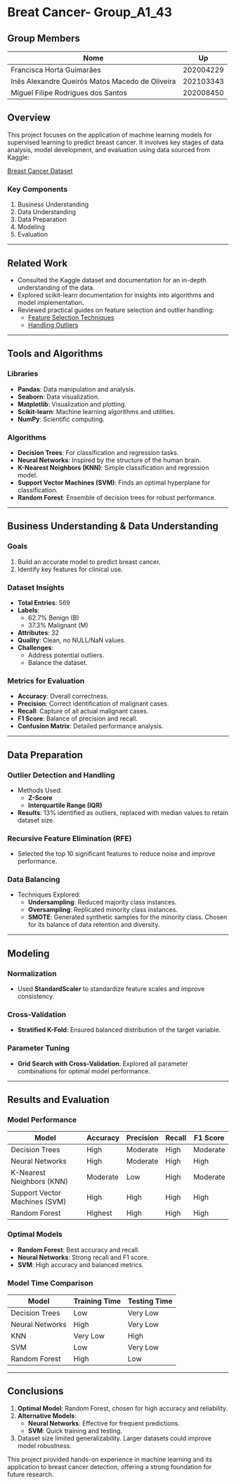 # Breat Cancer- Group_A1_43

## Group Members 
| Nome                                      | Up        |
|-------------------------------------------|-----------|
| Francisca Horta Guimarães                 | 202004229 |
| Inês Alexandre Queirós Matos Macedo de Oliveira | 202103343 |
| Miguel Filipe Rodrigues dos Santos  | 202008450 |


## Overview
This project focuses on the application of machine learning models for supervised learning to predict breast cancer. It involves key stages of data analysis, model development, and evaluation using data sourced from Kaggle:

[Breast Cancer Dataset](https://www.kaggle.com/datasets/adhamelkomy/breast-cancer?resource=download)

### Key Components
1. Business Understanding
2. Data Understanding
3. Data Preparation
4. Modeling
5. Evaluation

---

## Related Work

- Consulted the Kaggle dataset and documentation for an in-depth understanding of the data.
- Explored scikit-learn documentation for insights into algorithms and model implementation.
- Reviewed practical guides on feature selection and outlier handling:
  - [Feature Selection Techniques](https://www.geeksforgeeks.org/feature-selection-techniques-in-machine-learning/)
  - [Handling Outliers](https://www.analyticsvidhya.com/blog/2021/05/feature-engineering-how-to-detect-and-remove-outliers-with-python-code/)

---

## Tools and Algorithms

### Libraries
- **Pandas**: Data manipulation and analysis.
- **Seaborn**: Data visualization.
- **Matplotlib**: Visualization and plotting.
- **Scikit-learn**: Machine learning algorithms and utilities.
- **NumPy**: Scientific computing.

### Algorithms
- **Decision Trees**: For classification and regression tasks.
- **Neural Networks**: Inspired by the structure of the human brain.
- **K-Nearest Neighbors (KNN)**: Simple classification and regression model.
- **Support Vector Machines (SVM)**: Finds an optimal hyperplane for classification.
- **Random Forest**: Ensemble of decision trees for robust performance.

---

## Business Understanding & Data Understanding

### Goals
1. Build an accurate model to predict breast cancer.
2. Identify key features for clinical use.

### Dataset Insights
- **Total Entries**: 569
- **Labels**:
  - 62.7% Benign (B)
  - 37.3% Malignant (M)
- **Attributes**: 32
- **Quality**: Clean, no NULL/NaN values.
- **Challenges**:
  - Address potential outliers.
  - Balance the dataset.

### Metrics for Evaluation
- **Accuracy**: Overall correctness.
- **Precision**: Correct identification of malignant cases.
- **Recall**: Capture of all actual malignant cases.
- **F1 Score**: Balance of precision and recall.
- **Confusion Matrix**: Detailed performance analysis.

---

## Data Preparation

### Outlier Detection and Handling
- Methods Used:
  - **Z-Score**
  - **Interquartile Range (IQR)**
- **Results**: 13% identified as outliers, replaced with median values to retain dataset size.

### Recursive Feature Elimination (RFE)
- Selected the top 10 significant features to reduce noise and improve performance.

### Data Balancing
- Techniques Explored:
  - **Undersampling**: Reduced majority class instances.
  - **Oversampling**: Replicated minority class instances.
  - **SMOTE**: Generated synthetic samples for the minority class. Chosen for its balance of data retention and diversity.

---

## Modeling

### Normalization
- Used **StandardScaler** to standardize feature scales and improve consistency.

### Cross-Validation
- **Stratified K-Fold**: Ensured balanced distribution of the target variable.

### Parameter Tuning
- **Grid Search with Cross-Validation**: Explored all parameter combinations for optimal model performance.

---

## Results and Evaluation

### Model Performance
| Model             | Accuracy | Precision | Recall | F1 Score |
|-------------------|----------|-----------|--------|----------|
| Decision Trees    | High     | Moderate  | High   | Moderate |
| Neural Networks   | High     | Moderate  | High   | High     |
| K-Nearest Neighbors (KNN) | Moderate | Low       | High   | Moderate |
| Support Vector Machines (SVM) | High     | High     | High   | High     |
| Random Forest     | Highest  | High      | High   | High     |

### Optimal Models
- **Random Forest**: Best accuracy and recall.
- **Neural Networks**: Strong recall and F1 score.
- **SVM**: High accuracy and balanced metrics.

### Model Time Comparison
| Model             | Training Time | Testing Time |
|-------------------|---------------|--------------|
| Decision Trees    | Low           | Very Low     |
| Neural Networks   | High          | Very Low     |
| KNN               | Very Low      | High         |
| SVM               | Low           | Very Low     |
| Random Forest     | High          | Low          |

---

## Conclusions

1. **Optimal Model**: Random Forest, chosen for high accuracy and reliability.
2. **Alternative Models**:
   - **Neural Networks**: Effective for frequent predictions.
   - **SVM**: Quick training and testing.
3. Dataset size limited generalizability. Larger datasets could improve model robustness.

This project provided hands-on experience in machine learning and its application to breast cancer detection, offering a strong foundation for future research.

